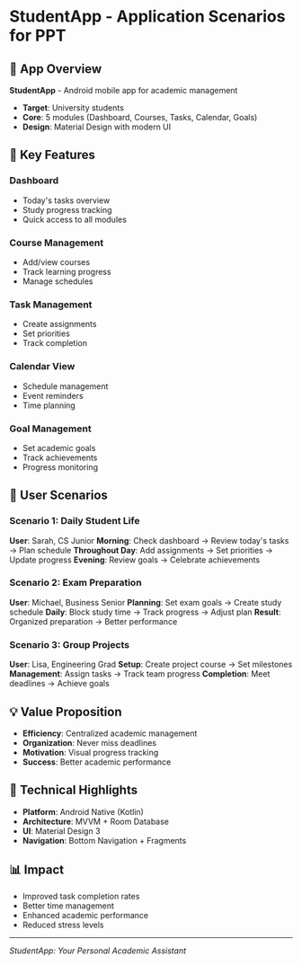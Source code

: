 # StudentApp - Application Scenarios for PPT

## 📱 App Overview
**StudentApp** - Android mobile app for academic management
- **Target**: University students
- **Core**: 5 modules (Dashboard, Courses, Tasks, Calendar, Goals)
- **Design**: Material Design with modern UI

## 🎯 Key Features

### Dashboard
- Today's tasks overview
- Study progress tracking
- Quick access to all modules

### Course Management
- Add/view courses
- Track learning progress
- Manage schedules

### Task Management
- Create assignments
- Set priorities
- Track completion

### Calendar View
- Schedule management
- Event reminders
- Time planning

### Goal Management
- Set academic goals
- Track achievements
- Progress monitoring

## 🚀 User Scenarios

### Scenario 1: Daily Student Life
**User**: Sarah, CS Junior
**Morning**: Check dashboard → Review today's tasks → Plan schedule
**Throughout Day**: Add assignments → Set priorities → Update progress
**Evening**: Review goals → Celebrate achievements

### Scenario 2: Exam Preparation
**User**: Michael, Business Senior
**Planning**: Set exam goals → Create study schedule
**Daily**: Block study time → Track progress → Adjust plan
**Result**: Organized preparation → Better performance

### Scenario 3: Group Projects
**User**: Lisa, Engineering Grad
**Setup**: Create project course → Set milestones
**Management**: Assign tasks → Track team progress
**Completion**: Meet deadlines → Achieve goals

## 💡 Value Proposition
- **Efficiency**: Centralized academic management
- **Organization**: Never miss deadlines
- **Motivation**: Visual progress tracking
- **Success**: Better academic performance

## 🔧 Technical Highlights
- **Platform**: Android Native (Kotlin)
- **Architecture**: MVVM + Room Database
- **UI**: Material Design 3
- **Navigation**: Bottom Navigation + Fragments

## 📊 Impact
- Improved task completion rates
- Better time management
- Enhanced academic performance
- Reduced stress levels

---
*StudentApp: Your Personal Academic Assistant*
